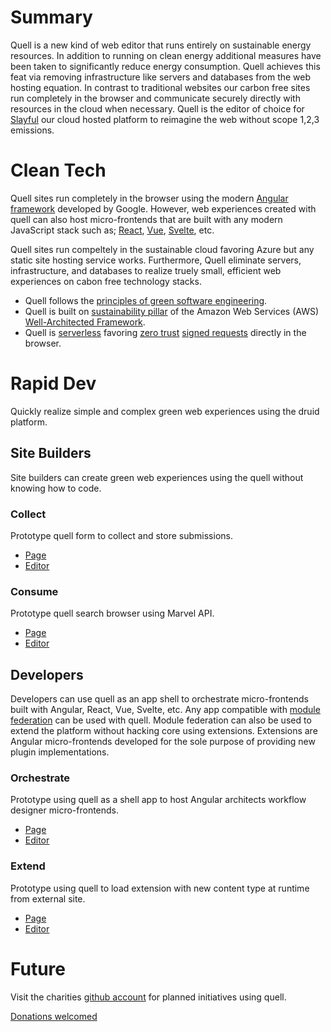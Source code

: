 # Summary

Quell is a new kind of web editor that runs entirely on sustainable energy resources. In addition to running on clean energy additional measures have been taken to significantly reduce energy consumption. Quell achieves this feat via removing infrastructure like servers and databases from the web hosting equation. In contrast to traditional websites our carbon free sites run completely in the browser and communicate securely directly with resources in the cloud when necessary. Quell is the editor of choice for [Slayful](https://github.com/rollthecloudinc/druidcloud) our cloud hosted platform to reimagine the web without scope 1,2,3 emissions.

# Clean Tech

Quell sites run completely in the browser using the modern [Angular framework](https://angular.io/) developed by Google. However, web experiences created with quell can also host micro-frontends that are built with any modern JavaScript stack such as; [React](https://reactjs.org/), [Vue](https://vuejs.org/), [Svelte](https://svelte.dev/), etc.

Quell sites run compeltely in the sustainable cloud favoring Azure but any static site hosting service works. Furthermore, Quell eliminate servers, infrastructure, and databases to realize truely small, efficient web experiences on cabon free technology stacks.

* Quell follows the [principles of green software engineering](https://principles.green/).
* Quell is built on [sustainability pillar](https://docs.aws.amazon.com/wellarchitected/latest/sustainability-pillar/sustainability-pillar.html) of the Amazon Web Services (AWS) [Well-Architected Framework](https://aws.amazon.com/architecture/well-architected).
* Quell is [serverless](https://github.com/rollthecloudinc/verti-go) favoring [zero trust](https://aws.amazon.com/security/zero-trust/) [signed requests](https://docs.aws.amazon.com/general/latest/gr/signing_aws_api_requests.html) directly in the browser.

# Rapid Dev

Quickly realize simple and complex green web experiences using the druid platform.

## Site Builders

Site builders can create green web experiences using the quell without knowing how to code.

### Collect

Prototype quell form to collect and store submissions.

* [Page](https://demo.druidcloud.io/native_forms_rebuild_v1/89087abb-326d-4a93-888e-9c597ba81b8e)
* [Editor](https://demo.druidcloud.io/native_forms_rebuild_v1/89087abb-326d-4a93-888e-9c597ba81b8e/manage)

### Consume

Prototype quell search browser using Marvel API.

* [Page](https://demo.druidcloud.io/dev-test-virtual-list-flex-v1/character/1011334)
* [Editor](https://demo.druidcloud.io/dev-test-virtual-list-flex-v1/character/1011334/manage)

## Developers

Developers can use quell as an app shell to orchestrate micro-frontends built with Angular, React, Vue, Svelte, etc. Any app compatible with [module federation](https://webpack.js.org/concepts/module-federation/) can be used with quell. Module federation can also be used to extend the platform without hacking core using extensions. Extensions are Angular micro-frontends developed for the sole purpose of providing new plugin implementations.

### Orchestrate

Prototype using quell as a shell app to host Angular architects workflow designer micro-frontends.

* [Page](https://demo.druidcloud.io/workflow-designer-v2)
* [Editor](https://demo.druidcloud.io/workflow-designer-v2/manage)

### Extend

Prototype using quell to load extension with new content type at runtime from external site.

* [Page](https://demo.druidcloud.io/tractorbeam-test-v3)
* [Editor](https://demo.druidcloud.io/tractorbeam-test-v3/manage)

# Future

Visit the charities [github account](https://github.com/rollthecloudinc) for planned initiatives using quell.

[Donations welcomed](https://www.paypal.com/fundraiser/charity/4587641)
